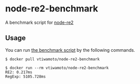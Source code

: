 # node-re2-benchmark

A benchmark script for [node-re2](https://github.com/uhop/node-re2)

## Usage

You can run [the benchmark script](https://github.com/vt-iwamoto/node-re2-benchmark/blob/master/benchmark.js) by the following commands.

```
$ docker pull vtiwamoto/node-re2-benchmark

$ docker run --rm vtiwamoto/node-re2-benchmark
RE2: 0.217ms
RegExp: 5105.728ms
```
